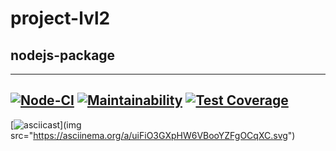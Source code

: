 # project-lvl2

## nodejs-package
---
[![Node-CI](https://github.com/fill1986/frontend-project-lvl2/workflows/Node%20CI/badge.svg?branch=master)](https://github.com/fill1986/frontend-project-lvl2/workflows/actions)
[![Maintainability](https://api.codeclimate.com/v1/badges/cf5cb15b15264ba51ee3/maintainability)](https://codeclimate.com/github/fill1986/frontend-project-lvl2/maintainability)
[![Test Coverage](https://api.codeclimate.com/v1/badges/cf5cb15b15264ba51ee3/test_coverage)](https://codeclimate.com/github/fill1986/frontend-project-lvl2/test_coverage)
---
[![asciicast](https://asciinema.org/a/uiFiO3GXpHW6VBooYZFgOCqXC)](img src="https://asciinema.org/a/uiFiO3GXpHW6VBooYZFgOCqXC.svg")